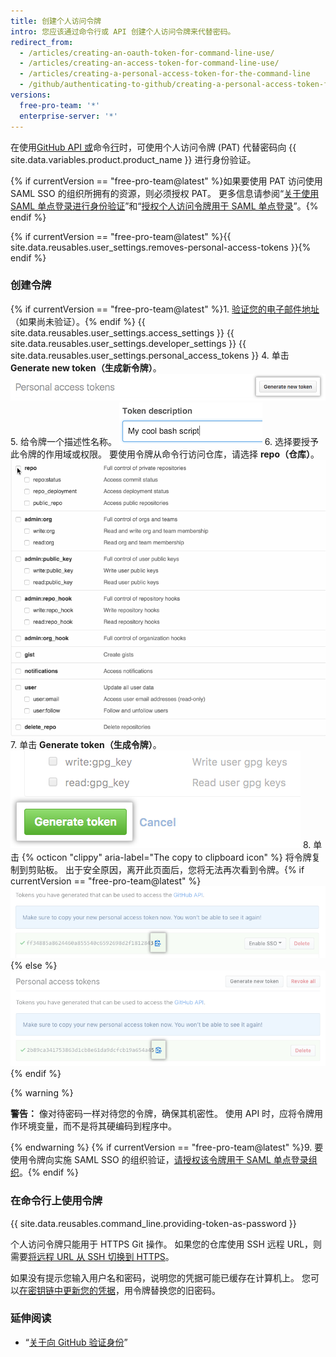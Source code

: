 ```yaml
---
title: 创建个人访问令牌
intro: 您应该通过命令行或 API 创建个人访问令牌来代替密码。
redirect_from:
  - /articles/creating-an-oauth-token-for-command-line-use/
  - /articles/creating-an-access-token-for-command-line-use/
  - /articles/creating-a-personal-access-token-for-the-command-line
  - /github/authenticating-to-github/creating-a-personal-access-token-for-the-command-line
versions:
  free-pro-team: '*'
  enterprise-server: '*'
---
```


在使用[GitHub API 或](/v3/auth/#via-oauth-and-personal-access-tokens)命令[行](#using-a-token-on-the-command-line)时，可使用个人访问令牌 (PAT) 代替密码向 {{ site.data.variables.product.product_name }} 进行身份验证。

{% if currentVersion == "free-pro-team@latest" %}如果要使用 PAT 访问使用 SAML SSO 的组织所拥有的资源，则必须授权 PAT。 更多信息请参阅“[关于使用 SAML 单点登录进行身份验证](/articles/about-authentication-with-saml-single-sign-on)”和“[授权个人访问令牌用于 SAML 单点登录](/articles/authorizing-a-personal-access-token-for-use-with-saml-single-sign-on)”。{% endif %}

{% if currentVersion == "free-pro-team@latest" %}{{ site.data.reusables.user_settings.removes-personal-access-tokens }}{% endif %}

### 创建令牌

{% if currentVersion == "free-pro-team@latest" %}1. [验证您的电子邮件地址](/articles/verifying-your-email-address)（如果尚未验证）。{% endif %}
{{ site.data.reusables.user_settings.access_settings }}
{{ site.data.reusables.user_settings.developer_settings }}
{{ site.data.reusables.user_settings.personal_access_tokens }}
4. 单击 **Generate new token（生成新令牌）**。 ![生成新令牌按钮](/assets/images/help/settings/generate_new_token.png)
5. 给令牌一个描述性名称。 ![令牌说明字段](/assets/images/help/settings/token_description.png)
6. 选择要授予此令牌的作用域或权限。 要使用令牌从命令行访问仓库，请选择 **repo（仓库）**。 ![选择令牌作用域](/assets/images/help/settings/token_scopes.gif)
7. 单击 **Generate token（生成令牌）**。 ![生成令牌按钮](/assets/images/help/settings/generate_token.png)
8. 单击 {% octicon "clippy" aria-label="The copy to clipboard icon" %} 将令牌复制到剪贴板。 出于安全原因，离开此页面后，您将无法再次看到令牌。{% if currentVersion == "free-pro-team@latest" %} ![新创建的令牌](/assets/images/help/settings/personal_access_tokens.png){% else %}
![新创建的令牌](/assets/images/help/settings/personal_access_tokens_ghe.png){% endif %}

   {% warning %}

   **警告：** 像对待密码一样对待您的令牌，确保其机密性。 使用 API 时，应将令牌用作环境变量，而不是将其硬编码到程序中。

   {% endwarning %}
{% if currentVersion == "free-pro-team@latest" %}9. 要使用令牌向实施 SAML SSO 的组织验证，[请授权该令牌用于 SAML 单点登录组织](/articles/authorizing-a-personal-access-token-for-use-with-saml-single-sign-on)。{% endif %}

### 在命令行上使用令牌

{{ site.data.reusables.command_line.providing-token-as-password }}

个人访问令牌只能用于 HTTPS Git 操作。 如果您的仓库使用 SSH 远程 URL，则需要[将远程 URL 从 SSH 切换到 HTTPS](/articles/changing-a-remote-s-url/#switching-remote-urls-from-ssh-to-https)。

如果没有提示您输入用户名和密码，说明您的凭据可能已缓存在计算机上。 您可以[在密钥链中更新您的凭据](/articles/updating-credentials-from-the-osx-keychain)，用令牌替换您的旧密码。

### 延伸阅读

- “[关于向 GitHub 验证身份](/github/authenticating-to-github/about-authentication-to-github)”
